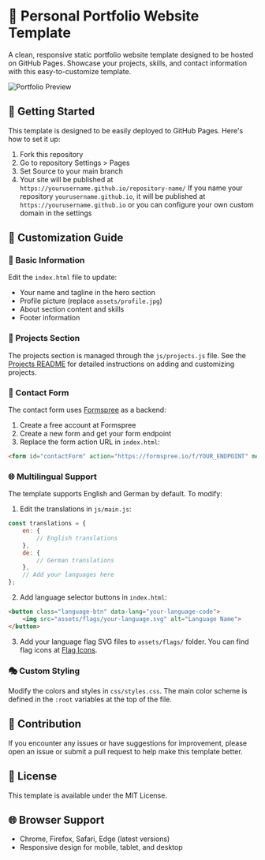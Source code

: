 # 🌟 Personal Portfolio Website Template

A clean, responsive static portfolio website template designed to be hosted on GitHub Pages. Showcase your projects, skills, and contact information with this easy-to-customize template.

![Portfolio Preview](assets/preview.jpg)

## 🚀 Getting Started

This template is designed to be easily deployed to GitHub Pages. Here's how to set it up:

1. Fork this repository
2. Go to repository Settings > Pages
3. Set Source to your main branch
4. Your site will be published at `https://yourusername.github.io/repository-name/` If you name your repository `yourusername.github.io`, it will be published at `https://yourusername.github.io` or you can configure your own custom domain in the settings

## 🎨 Customization Guide

### 🧩 Basic Information

Edit the `index.html` file to update:

- Your name and tagline in the hero section
- Profile picture (replace `assets/profile.jpg`)
- About section content and skills
- Footer information

### 📂 Projects Section

The projects section is managed through the `js/projects.js` file. See the [Projects README](projects/README.md) for detailed instructions on adding and customizing projects.

### 📧 Contact Form

The contact form uses [Formspree](https://formspree.io/) as a backend:

1. Create a free account at Formspree
2. Create a new form and get your form endpoint
3. Replace the form action URL in `index.html`:

```html
<form id="contactForm" action="https://formspree.io/f/YOUR_ENDPOINT" method="POST">
```

### 🌐 Multilingual Support

The template supports English and German by default. To modify:

1. Edit the translations in `js/main.js`:

```javascript
const translations = {
    en: {
        // English translations
    },
    de: {
        // German translations
    },
    // Add your languages here
};
```

2. Add language selector buttons in `index.html`:

```html
<button class="language-btn" data-lang="your-language-code">
    <img src="assets/flags/your-language.svg" alt="Language Name">
</button>
```

3. Add your language flag SVG files to `assets/flags/` folder. You can find flag icons at [Flag Icons](https://flagicons.lipis.dev/).

### 🎭 Custom Styling

Modify the colors and styles in `css/styles.css`. The main color scheme is defined in the `:root` variables at the top of the file.

## 🤝 Contribution

If you encounter any issues or have suggestions for improvement, please open an issue or submit a pull request to help make this template better.

## 📄 License

This template is available under the MIT License.

## 🌐 Browser Support

- Chrome, Firefox, Safari, Edge (latest versions)
- Responsive design for mobile, tablet, and desktop
